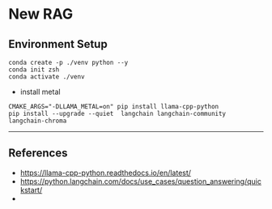 # New RAG

## Environment Setup

```commandline
conda create -p ./venv python --y
conda init zsh
conda activate ./venv
```

- install metal

```commandline
CMAKE_ARGS="-DLLAMA_METAL=on" pip install llama-cpp-python
pip install --upgrade --quiet  langchain langchain-community langchain-chroma
```

---

## References

- https://llama-cpp-python.readthedocs.io/en/latest/
- https://python.langchain.com/docs/use_cases/question_answering/quickstart/
- 